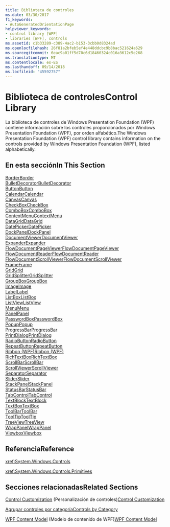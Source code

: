 ```yaml
---
title: Biblioteca de controles
ms.date: 03/30/2017
f1_keywords:
- AutoGeneratedOrientationPage
helpviewer_keywords:
- control library [WPF]
- libraries [WPF], controls
ms.assetid: c1b33289-c389-4ac2-b153-3cbb0d8324ad
ms.openlocfilehash: 26f81a2bfeb5ef4e448ddcbc9b8bac521624a629
ms.sourcegitcommit: 6eac9a01ff5d70c6d18460324c016a3612c5e268
ms.translationtype: MT
ms.contentlocale: es-ES
ms.lasthandoff: 09/14/2018
ms.locfileid: "45592757"
---
```

# <a name="control-library"></a><span data-ttu-id="387ad-102">Biblioteca de controles</span><span class="sxs-lookup"><span data-stu-id="387ad-102">Control Library</span></span>
<span data-ttu-id="387ad-103">La biblioteca de controles de Windows Presentation Foundation (WPF) contiene información sobre los controles proporcionados por Windows Presentation Foundation (WPF), por orden alfabético.</span><span class="sxs-lookup"><span data-stu-id="387ad-103">The Windows Presentation Foundation (WPF) control library contains information on the controls provided by Windows Presentation Foundation (WPF), listed alphabetically.</span></span>  
  
## <a name="in-this-section"></a><span data-ttu-id="387ad-104">En esta sección</span><span class="sxs-lookup"><span data-stu-id="387ad-104">In This Section</span></span>  
 [<span data-ttu-id="387ad-105">Border</span><span class="sxs-lookup"><span data-stu-id="387ad-105">Border</span></span>](../../../../docs/framework/wpf/controls/border.md)  
 [<span data-ttu-id="387ad-106">BulletDecorator</span><span class="sxs-lookup"><span data-stu-id="387ad-106">BulletDecorator</span></span>](../../../../docs/framework/wpf/controls/bulletdecorator.md)  
 [<span data-ttu-id="387ad-107">Button</span><span class="sxs-lookup"><span data-stu-id="387ad-107">Button</span></span>](../../../../docs/framework/wpf/controls/button.md)  
 [<span data-ttu-id="387ad-108">Calendar</span><span class="sxs-lookup"><span data-stu-id="387ad-108">Calendar</span></span>](../../../../docs/framework/wpf/controls/calendar.md)  
 [<span data-ttu-id="387ad-109">Canvas</span><span class="sxs-lookup"><span data-stu-id="387ad-109">Canvas</span></span>](../../../../docs/framework/wpf/controls/canvas.md)  
 [<span data-ttu-id="387ad-110">CheckBox</span><span class="sxs-lookup"><span data-stu-id="387ad-110">CheckBox</span></span>](../../../../docs/framework/wpf/controls/checkbox.md)  
 [<span data-ttu-id="387ad-111">ComboBox</span><span class="sxs-lookup"><span data-stu-id="387ad-111">ComboBox</span></span>](../../../../docs/framework/wpf/controls/combobox.md)  
 [<span data-ttu-id="387ad-112">ContextMenu</span><span class="sxs-lookup"><span data-stu-id="387ad-112">ContextMenu</span></span>](../../../../docs/framework/wpf/controls/contextmenu.md)  
 [<span data-ttu-id="387ad-113">DataGrid</span><span class="sxs-lookup"><span data-stu-id="387ad-113">DataGrid</span></span>](../../../../docs/framework/wpf/controls/datagrid.md)  
 [<span data-ttu-id="387ad-114">DatePicker</span><span class="sxs-lookup"><span data-stu-id="387ad-114">DatePicker</span></span>](../../../../docs/framework/wpf/controls/datepicker.md)  
 [<span data-ttu-id="387ad-115">DockPanel</span><span class="sxs-lookup"><span data-stu-id="387ad-115">DockPanel</span></span>](../../../../docs/framework/wpf/controls/dockpanel.md)  
 [<span data-ttu-id="387ad-116">DocumentViewer</span><span class="sxs-lookup"><span data-stu-id="387ad-116">DocumentViewer</span></span>](../../../../docs/framework/wpf/controls/documentviewer.md)  
 [<span data-ttu-id="387ad-117">Expander</span><span class="sxs-lookup"><span data-stu-id="387ad-117">Expander</span></span>](../../../../docs/framework/wpf/controls/expander.md)  
 [<span data-ttu-id="387ad-118">FlowDocumentPageViewer</span><span class="sxs-lookup"><span data-stu-id="387ad-118">FlowDocumentPageViewer</span></span>](../../../../docs/framework/wpf/controls/flowdocumentpageviewer.md)  
 [<span data-ttu-id="387ad-119">FlowDocumentReader</span><span class="sxs-lookup"><span data-stu-id="387ad-119">FlowDocumentReader</span></span>](../../../../docs/framework/wpf/controls/flowdocumentreader.md)  
 [<span data-ttu-id="387ad-120">FlowDocumentScrollViewer</span><span class="sxs-lookup"><span data-stu-id="387ad-120">FlowDocumentScrollViewer</span></span>](../../../../docs/framework/wpf/controls/flowdocumentscrollviewer.md)  
 [<span data-ttu-id="387ad-121">Frame</span><span class="sxs-lookup"><span data-stu-id="387ad-121">Frame</span></span>](../../../../docs/framework/wpf/controls/frame.md)  
 [<span data-ttu-id="387ad-122">Grid</span><span class="sxs-lookup"><span data-stu-id="387ad-122">Grid</span></span>](../../../../docs/framework/wpf/controls/grid.md)  
 [<span data-ttu-id="387ad-123">GridSplitter</span><span class="sxs-lookup"><span data-stu-id="387ad-123">GridSplitter</span></span>](../../../../docs/framework/wpf/controls/gridsplitter.md)  
 [<span data-ttu-id="387ad-124">GroupBox</span><span class="sxs-lookup"><span data-stu-id="387ad-124">GroupBox</span></span>](../../../../docs/framework/wpf/controls/groupbox.md)  
 [<span data-ttu-id="387ad-125">Image</span><span class="sxs-lookup"><span data-stu-id="387ad-125">Image</span></span>](../../../../docs/framework/wpf/controls/image.md)  
 [<span data-ttu-id="387ad-126">Label</span><span class="sxs-lookup"><span data-stu-id="387ad-126">Label</span></span>](../../../../docs/framework/wpf/controls/label.md)  
 [<span data-ttu-id="387ad-127">ListBox</span><span class="sxs-lookup"><span data-stu-id="387ad-127">ListBox</span></span>](../../../../docs/framework/wpf/controls/listbox.md)  
 [<span data-ttu-id="387ad-128">ListView</span><span class="sxs-lookup"><span data-stu-id="387ad-128">ListView</span></span>](../../../../docs/framework/wpf/controls/listview.md)  
 [<span data-ttu-id="387ad-129">Menu</span><span class="sxs-lookup"><span data-stu-id="387ad-129">Menu</span></span>](../../../../docs/framework/wpf/controls/menu.md)  
 [<span data-ttu-id="387ad-130">Panel</span><span class="sxs-lookup"><span data-stu-id="387ad-130">Panel</span></span>](../../../../docs/framework/wpf/controls/panel.md)  
 [<span data-ttu-id="387ad-131">PasswordBox</span><span class="sxs-lookup"><span data-stu-id="387ad-131">PasswordBox</span></span>](../../../../docs/framework/wpf/controls/passwordbox.md)  
 [<span data-ttu-id="387ad-132">Popup</span><span class="sxs-lookup"><span data-stu-id="387ad-132">Popup</span></span>](../../../../docs/framework/wpf/controls/popup.md)  
 [<span data-ttu-id="387ad-133">ProgressBar</span><span class="sxs-lookup"><span data-stu-id="387ad-133">ProgressBar</span></span>](../../../../docs/framework/wpf/controls/progressbar.md)  
 [<span data-ttu-id="387ad-134">PrintDialog</span><span class="sxs-lookup"><span data-stu-id="387ad-134">PrintDialog</span></span>](../../../../docs/framework/wpf/controls/printdialog.md)  
 [<span data-ttu-id="387ad-135">RadioButton</span><span class="sxs-lookup"><span data-stu-id="387ad-135">RadioButton</span></span>](../../../../docs/framework/wpf/controls/radiobutton.md)  
 [<span data-ttu-id="387ad-136">RepeatButton</span><span class="sxs-lookup"><span data-stu-id="387ad-136">RepeatButton</span></span>](../../../../docs/framework/wpf/controls/repeatbutton.md)  
 [<span data-ttu-id="387ad-137">Ribbon (WPF)</span><span class="sxs-lookup"><span data-stu-id="387ad-137">Ribbon (WPF)</span></span>](https://msdn.microsoft.com/library/d2b5749c-43ec-4e1f-9017-8f1d0bbd5d3f)  
 [<span data-ttu-id="387ad-138">RichTextBox</span><span class="sxs-lookup"><span data-stu-id="387ad-138">RichTextBox</span></span>](../../../../docs/framework/wpf/controls/richtextbox.md)  
 [<span data-ttu-id="387ad-139">ScrollBar</span><span class="sxs-lookup"><span data-stu-id="387ad-139">ScrollBar</span></span>](../../../../docs/framework/wpf/controls/scrollbar.md)  
 [<span data-ttu-id="387ad-140">ScrollViewer</span><span class="sxs-lookup"><span data-stu-id="387ad-140">ScrollViewer</span></span>](../../../../docs/framework/wpf/controls/scrollviewer.md)  
 [<span data-ttu-id="387ad-141">Separator</span><span class="sxs-lookup"><span data-stu-id="387ad-141">Separator</span></span>](../../../../docs/framework/wpf/controls/separator.md)  
 [<span data-ttu-id="387ad-142">Slider</span><span class="sxs-lookup"><span data-stu-id="387ad-142">Slider</span></span>](../../../../docs/framework/wpf/controls/slider.md)  
 [<span data-ttu-id="387ad-143">StackPanel</span><span class="sxs-lookup"><span data-stu-id="387ad-143">StackPanel</span></span>](../../../../docs/framework/wpf/controls/stackpanel.md)  
 [<span data-ttu-id="387ad-144">StatusBar</span><span class="sxs-lookup"><span data-stu-id="387ad-144">StatusBar</span></span>](../../../../docs/framework/wpf/controls/statusbar.md)  
 [<span data-ttu-id="387ad-145">TabControl</span><span class="sxs-lookup"><span data-stu-id="387ad-145">TabControl</span></span>](../../../../docs/framework/wpf/controls/tabcontrol.md)  
 [<span data-ttu-id="387ad-146">TextBlock</span><span class="sxs-lookup"><span data-stu-id="387ad-146">TextBlock</span></span>](../../../../docs/framework/wpf/controls/textblock.md)  
 [<span data-ttu-id="387ad-147">TextBox</span><span class="sxs-lookup"><span data-stu-id="387ad-147">TextBox</span></span>](../../../../docs/framework/wpf/controls/textbox.md)  
 [<span data-ttu-id="387ad-148">ToolBar</span><span class="sxs-lookup"><span data-stu-id="387ad-148">ToolBar</span></span>](../../../../docs/framework/wpf/controls/toolbar.md)  
 [<span data-ttu-id="387ad-149">ToolTip</span><span class="sxs-lookup"><span data-stu-id="387ad-149">ToolTip</span></span>](../../../../docs/framework/wpf/controls/tooltip.md)  
 [<span data-ttu-id="387ad-150">TreeView</span><span class="sxs-lookup"><span data-stu-id="387ad-150">TreeView</span></span>](../../../../docs/framework/wpf/controls/treeview.md)  
 [<span data-ttu-id="387ad-151">WrapPanel</span><span class="sxs-lookup"><span data-stu-id="387ad-151">WrapPanel</span></span>](../../../../docs/framework/wpf/controls/wrappanel.md)  
 [<span data-ttu-id="387ad-152">Viewbox</span><span class="sxs-lookup"><span data-stu-id="387ad-152">Viewbox</span></span>](../../../../docs/framework/wpf/controls/viewbox.md)  
  
## <a name="reference"></a><span data-ttu-id="387ad-153">Referencia</span><span class="sxs-lookup"><span data-stu-id="387ad-153">Reference</span></span>  
 <xref:System.Windows.Controls>  
  
 <xref:System.Windows.Controls.Primitives>  
  
## <a name="related-sections"></a><span data-ttu-id="387ad-154">Secciones relacionadas</span><span class="sxs-lookup"><span data-stu-id="387ad-154">Related Sections</span></span>  
 <span data-ttu-id="387ad-155">[Control Customization](../../../../docs/framework/wpf/controls/control-customization.md) (Personalización de controles)</span><span class="sxs-lookup"><span data-stu-id="387ad-155">[Control Customization](../../../../docs/framework/wpf/controls/control-customization.md)</span></span>  
  
 [<span data-ttu-id="387ad-156">Agrupar controles por categoría</span><span class="sxs-lookup"><span data-stu-id="387ad-156">Controls by Category</span></span>](../../../../docs/framework/wpf/controls/controls-by-category.md)  
  
 <span data-ttu-id="387ad-157">[WPF Content Model](../../../../docs/framework/wpf/controls/wpf-content-model.md) (Modelo de contenido de WPF)</span><span class="sxs-lookup"><span data-stu-id="387ad-157">[WPF Content Model](../../../../docs/framework/wpf/controls/wpf-content-model.md)</span></span>
